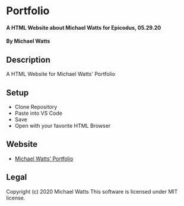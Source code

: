 # Portfolio

#### A HTML Website about Michael Watts for Epicodus, 05.29.20

#### By Michael Watts

## Description

A  HTML Website for Michael Watts' Portfolio

## Setup

* Clone Repository
* Paste into VS Code
* Save
* Open with your favorite HTML Browser

## Website
* [Michael Watts' Portfolio](wattsjmichael.github.io/Portfolio)

## Legal
Copyright (c) 2020 Michael Watts
This software is licensed under MIT license.
